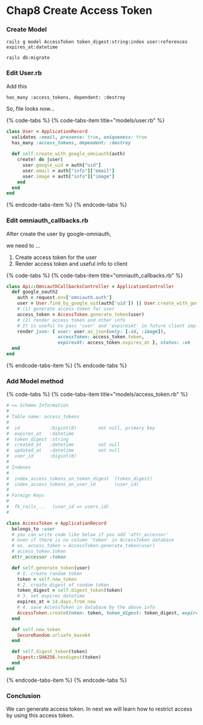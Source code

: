 # Chap8 Create Access Token

### Create Model

```text
rails g model AccessToken token_digest:string:index user:references expires_at:datetime
```

```text
rails db:migrate
```



### Edit User.rb

Add this

```text
has_many :access_tokens, dependent: :destroy
```

So, file looks now...

{% code-tabs %}
{% code-tabs-item title="models/user.rb" %}
```ruby
class User < ApplicationRecord
  validates :email, presence: true, uniqueness: true
  has_many :access_tokens, dependent: :destroy
  
  def self.create_with_google_omniauth(auth)
    create! do |user|
      user.google_uid = auth["uid"]
      user.email = auth["info"]["email"]
      user.image = auth["info"]["image"]
    end
  end
end
```
{% endcode-tabs-item %}
{% endcode-tabs %}





### Edit omniauth\_callbacks.rb

After create the user by google-omniauth, 

we need to ...

1. Create access token for the user
2. Render access token and useful info to client

{% code-tabs %}
{% code-tabs-item title="omniauth\_callbacks.rb" %}
```ruby
class Api::OmniauthCallbacksController < ApplicationController
  def google_oauth2
    auth = request.env['omniauth.auth']
    user = User.find_by_google_uid(auth['uid']) || User.create_with_google_omniauth(auth)
    # (1) generate access token for user
    access_token = AccessToken.generate_token(user)
    # (2) render access token and other info
    # It is useful to pass 'user' and 'expiresAt' in future client implementation
    render json: { user: user.as_json(only: [:id, :image]),
                   accessToken: access_token.token,
                   expiresAt: access_token.expires_at }, status: :ok
  end
end
```
{% endcode-tabs-item %}
{% endcode-tabs %}



### Add Model method

{% code-tabs %}
{% code-tabs-item title="models/access\_token.rb" %}
```ruby
# == Schema Information
#
# Table name: access_tokens
#
#  id           :bigint(8)        not null, primary key
#  expires_at   :datetime
#  token_digest :string
#  created_at   :datetime         not null
#  updated_at   :datetime         not null
#  user_id      :bigint(8)
#
# Indexes
#
#  index_access_tokens_on_token_digest  (token_digest)
#  index_access_tokens_on_user_id       (user_id)
#
# Foreign Keys
#
#  fk_rails_...  (user_id => users.id)
#

class AccessToken < ApplicationRecord
  belongs_to :user
  # you can write code like below if you add 'attr_accessor'
  # even if there is no column 'token' in AccessToken database
  # ex. access_token = AccessToken.generate_token(user)
  # access_token.token 
  attr_accessor :token

  def self.generate_token(user)
    # 1. create randam token
    token = self.new_token
    # 2. create digest of randam token
    token_digest = self.digest_token(token)
    # 3. set expires datetime
    expires_at = 14.days.from_now
    # 4. save AccessToken in database by the above info
    AccessToken.create(token: token, token_digest: token_digest, expires_at: expires_at, user: user)
  end

  def self.new_token
    SecureRandom.urlsafe_base64
  end

  def self.digest_token(token)
    Digest::SHA256.hexdigest(token)
  end
end
```
{% endcode-tabs-item %}
{% endcode-tabs %}





### Conclusion

We can generate access token. In next we will learn how to restrict access by using this access token.




